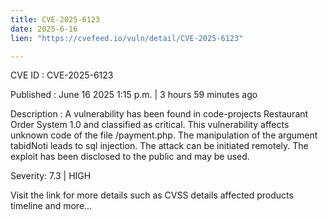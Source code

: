 ```yaml
---
title: CVE-2025-6123
date: 2025-6-16
lien: "https://cvefeed.io/vuln/detail/CVE-2025-6123"

---
```


CVE ID : CVE-2025-6123

Published :  June 16
2025
1:15 p.m. | 3 hours
59 minutes ago

Description : A vulnerability has been found in code-projects Restaurant Order System 1.0 and classified as critical. This vulnerability affects unknown code of the file /payment.php. The manipulation of the argument tabidNoti leads to sql injection. The attack can be initiated remotely. The exploit has been disclosed to the public and may be used.

Severity: 7.3 | HIGH

Visit the link for more details
such as CVSS details
affected products
timeline
and more...

